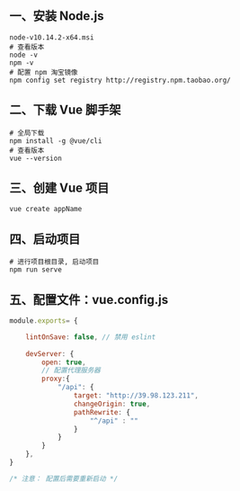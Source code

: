 ## 一、安装 Node.js

```
node-v10.14.2-x64.msi
# 查看版本
node -v
npm -v
# 配置 npm 淘宝镜像
npm config set registry http://registry.npm.taobao.org/
```

## 二、下载 Vue 脚手架

```
# 全局下载
npm install -g @vue/cli
# 查看版本
vue --version
```

## 三、创建 Vue 项目

```
vue create appName
```

## 四、启动项目

```shell
# 进行项目根目录, 启动项目
npm run serve
```

## 五、配置文件：vue.config.js

```js
module.exports= {

	lintOnSave: false, // 禁用 eslint
	
	devServer: {
		open: true,
		// 配置代理服务器
		proxy:{
			"/api": {
				target: "http://39.98.123.211",
				changeOrigin: true,
				pathRewrite: {
					"^/api" : ""
				}
			}
		}
	},
}

/* 注意： 配置后需要重新启动 */
```

